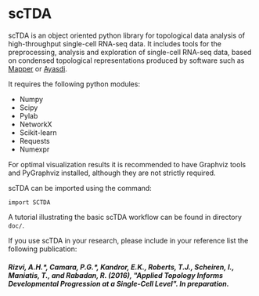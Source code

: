 # scTDA
scTDA is an object oriented python library for topological data analysis of high-throughput single-cell RNA-seq
data. It includes tools for the preprocessing, analysis and exploration of single-cell RNA-seq data, based on condensed topological representations produced by software such as [Mapper](http://danifold.net/mapper/) or [Ayasdi](http://www.ayasdi.com/).

It requires the following python modules:

- Numpy
- Scipy
- Pylab
- NetworkX
- Scikit-learn
- Requests
- Numexpr

For optimal visualization results it is recommended to have Graphviz tools and PyGraphviz installed, although they are not strictly required.

scTDA can be imported using the command:

`import SCTDA`

A tutorial illustrating the basic scTDA workflow can be found in directory `doc/`. 

If you use scTDA in your research, please include in your reference list the following publication:

##### Rizvi, A.H.\*, Camara, P.G.\*, Kandror, E.K., Roberts, T.J., Scheiren, I., Maniatis, T., and Rabadan, R. (2016), "Applied Topology Informs Developmental Progression at a Single-Cell Level". _In preparation._
